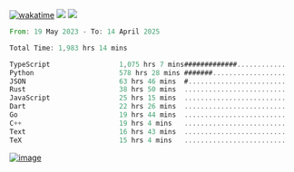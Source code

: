 [![wakatime](https://wakatime.com/badge/user/00eead22-fb14-4dd0-ab8a-3625cafbd50d.svg)](https://wakatime.com/@00eead22-fb14-4dd0-ab8a-3625cafbd50d)
![](https://komarev.com/ghpvc/?username=flatypus)
![](https://pixel.flatypus.me/flatypus?type=tracker)
<!--START_SECTION:waka-->

```rust
From: 19 May 2023 - To: 14 April 2025

Total Time: 1,983 hrs 14 mins

TypeScript                 1,075 hrs 7 mins#############............   53.91 %
Python                     578 hrs 28 mins #######..................   29.01 %
JSON                       63 hrs 46 mins  #........................   03.20 %
Rust                       38 hrs 50 mins  .........................   01.95 %
JavaScript                 25 hrs 15 mins  .........................   01.27 %
Dart                       22 hrs 26 mins  .........................   01.12 %
Go                         19 hrs 44 mins  .........................   00.99 %
C++                        19 hrs 4 mins   .........................   00.96 %
Text                       16 hrs 43 mins  .........................   00.84 %
TeX                        15 hrs 4 mins   .........................   00.76 %
```

<!--END_SECTION:waka-->
[<img alt="image" src="https://github.com/flatypus/flatypus/assets/68029599/0a302dc1-501c-43a0-ae8d-37ec4817f3bd">](https://flatypus.me)

